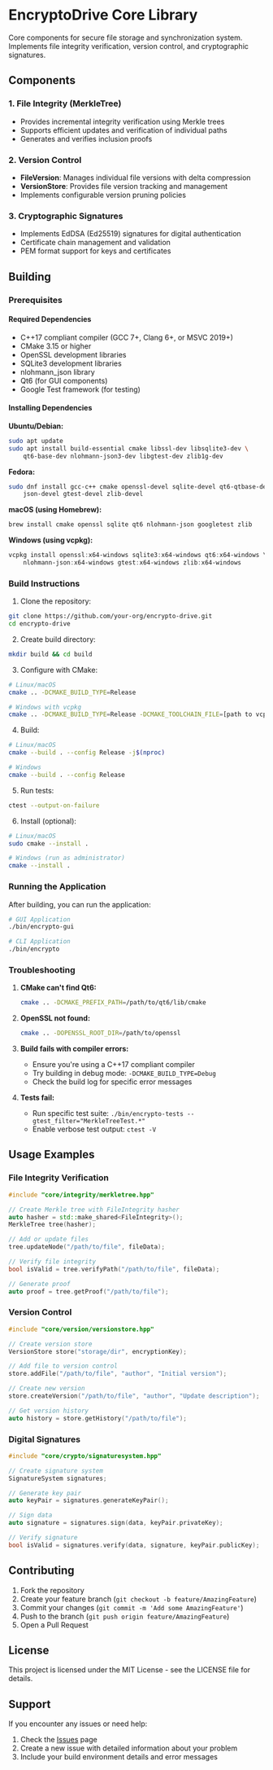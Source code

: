 # EncryptoDrive Core Library

Core components for secure file storage and synchronization system. Implements file integrity verification, version control, and cryptographic signatures.

## Components

### 1. File Integrity (MerkleTree)
- Provides incremental integrity verification using Merkle trees
- Supports efficient updates and verification of individual paths
- Generates and verifies inclusion proofs

### 2. Version Control
- **FileVersion**: Manages individual file versions with delta compression
- **VersionStore**: Provides file version tracking and management
- Implements configurable version pruning policies

### 3. Cryptographic Signatures
- Implements EdDSA (Ed25519) signatures for digital authentication
- Certificate chain management and validation
- PEM format support for keys and certificates

## Building

### Prerequisites

#### Required Dependencies
- C++17 compliant compiler (GCC 7+, Clang 6+, or MSVC 2019+)
- CMake 3.15 or higher
- OpenSSL development libraries
- SQLite3 development libraries
- nlohmann_json library
- Qt6 (for GUI components)
- Google Test framework (for testing)

#### Installing Dependencies

**Ubuntu/Debian:**
```bash
sudo apt update
sudo apt install build-essential cmake libssl-dev libsqlite3-dev \
    qt6-base-dev nlohmann-json3-dev libgtest-dev zlib1g-dev
```

**Fedora:**
```bash
sudo dnf install gcc-c++ cmake openssl-devel sqlite-devel qt6-qtbase-devel \
    json-devel gtest-devel zlib-devel
```

**macOS (using Homebrew):**
```bash
brew install cmake openssl sqlite qt6 nlohmann-json googletest zlib
```

**Windows (using vcpkg):**
```powershell
vcpkg install openssl:x64-windows sqlite3:x64-windows qt6:x64-windows \
    nlohmann-json:x64-windows gtest:x64-windows zlib:x64-windows
```

### Build Instructions

1. Clone the repository:
```bash
git clone https://github.com/your-org/encrypto-drive.git
cd encrypto-drive
```

2. Create build directory:
```bash
mkdir build && cd build
```

3. Configure with CMake:
```bash
# Linux/macOS
cmake .. -DCMAKE_BUILD_TYPE=Release

# Windows with vcpkg
cmake .. -DCMAKE_BUILD_TYPE=Release -DCMAKE_TOOLCHAIN_FILE=[path to vcpkg]/scripts/buildsystems/vcpkg.cmake
```

4. Build:
```bash
# Linux/macOS
cmake --build . --config Release -j$(nproc)

# Windows
cmake --build . --config Release
```

5. Run tests:
```bash
ctest --output-on-failure
```

6. Install (optional):
```bash
# Linux/macOS
sudo cmake --install .

# Windows (run as administrator)
cmake --install .
```

### Running the Application

After building, you can run the application:

```bash
# GUI Application
./bin/encrypto-gui

# CLI Application
./bin/encrypto
```

### Troubleshooting

1. **CMake can't find Qt6:**
   ```bash
   cmake .. -DCMAKE_PREFIX_PATH=/path/to/qt6/lib/cmake
   ```

2. **OpenSSL not found:**
   ```bash
   cmake .. -DOPENSSL_ROOT_DIR=/path/to/openssl
   ```

3. **Build fails with compiler errors:**
   - Ensure you're using a C++17 compliant compiler
   - Try building in debug mode: `-DCMAKE_BUILD_TYPE=Debug`
   - Check the build log for specific error messages

4. **Tests fail:**
   - Run specific test suite: `./bin/encrypto-tests --gtest_filter="MerkleTreeTest.*"`
   - Enable verbose test output: `ctest -V`

## Usage Examples

### File Integrity Verification
```cpp
#include "core/integrity/merkletree.hpp"

// Create Merkle tree with FileIntegrity hasher
auto hasher = std::make_shared<FileIntegrity>();
MerkleTree tree(hasher);

// Add or update files
tree.updateNode("/path/to/file", fileData);

// Verify file integrity
bool isValid = tree.verifyPath("/path/to/file", fileData);

// Generate proof
auto proof = tree.getProof("/path/to/file");
```

### Version Control
```cpp
#include "core/version/versionstore.hpp"

// Create version store
VersionStore store("storage/dir", encryptionKey);

// Add file to version control
store.addFile("/path/to/file", "author", "Initial version");

// Create new version
store.createVersion("/path/to/file", "author", "Update description");

// Get version history
auto history = store.getHistory("/path/to/file");
```

### Digital Signatures
```cpp
#include "core/crypto/signaturesystem.hpp"

// Create signature system
SignatureSystem signatures;

// Generate key pair
auto keyPair = signatures.generateKeyPair();

// Sign data
auto signature = signatures.sign(data, keyPair.privateKey);

// Verify signature
bool isValid = signatures.verify(data, signature, keyPair.publicKey);
```

## Contributing

1. Fork the repository
2. Create your feature branch (`git checkout -b feature/AmazingFeature`)
3. Commit your changes (`git commit -m 'Add some AmazingFeature'`)
4. Push to the branch (`git push origin feature/AmazingFeature`)
5. Open a Pull Request

## License

This project is licensed under the MIT License - see the LICENSE file for details.

## Support

If you encounter any issues or need help:
1. Check the [Issues](https://github.com/your-org/encrypto-drive/issues) page
2. Create a new issue with detailed information about your problem
3. Include your build environment details and error messages
